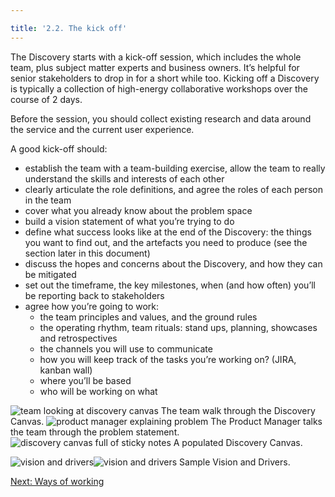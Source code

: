 ```yaml
---

title: '2.2. The kick off'
---
```


The Discovery starts with a kick-off session, which includes the whole team, plus subject matter experts and business owners. It’s helpful for senior stakeholders to drop in for a short while too. Kicking off a Discovery is typically a collection of high-energy collaborative workshops over the course of 2 days.

Before the session, you should collect existing research and data around the service and the current user experience.

A good kick-off should:

- establish the team with a team-building exercise, allow the team to really understand the skills and interests of each other 
- clearly articulate the role definitions, and agree the roles of each person in the team 
- cover what you already know about the problem space 
- build a vision statement of what you’re trying to do 
- define what success looks like at the end of the Discovery: the things you want to find out, and the artefacts you need to produce (see the section later in this document) 
- discuss the hopes and concerns about the Discovery, and how they can be mitigated 
- set out the timeframe, the key milestones, when (and how often) you’ll be reporting back to stakeholders 
- agree how you’re going to work:
  - the team principles and values, and the ground rules
  - the operating rhythm, team rituals: stand ups, planning, showcases and retrospectives
  - the channels you will use to communicate
  - how you will keep track of the tasks you’re working on? (JIRA, kanban wall)
  - where you’ll be based
  - who will be working on what

<img src="{{ site.baseurl }}/images/discovery/2/kick-off-canvas.jpg" class="full-width" alt="team looking at discovery canvas">
<span class="caption">The team walk through the Discovery Canvas.</span>

<img src="{{ site.baseurl }}/images/discovery/2/kick-off-problem-statement.jpg" class="full-width" alt="product manager explaining problem">
<span class="caption">The Product Manager talks the team through the problem statement.</span>

<img src="{{ site.baseurl }}/images/discovery/2/discovery-canvas.jpg" class="full-width" alt="discovery canvas full of sticky notes">
<span class="caption">A populated Discovery Canvas.</span>

<img src="{{ site.baseurl }}/images/discovery/2/vision-drivers-1.jpg" class="half-width" alt="vision and drivers"><img src="{{ site.baseurl }}/images/discovery/2/vision-drivers-2.jpg" class="half-width" alt="vision and drivers">
<span class="caption">Sample Vision and Drivers.</span>

[Next: Ways of working](2-3-ways-of-working.html)
